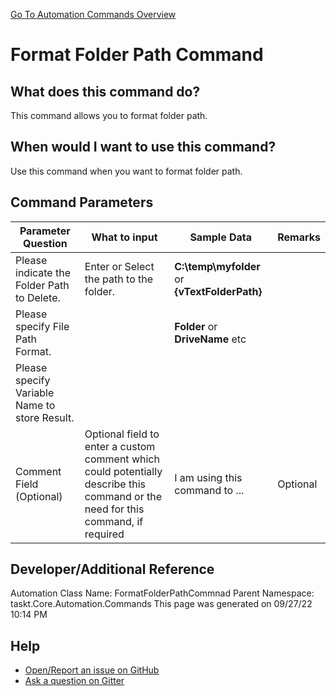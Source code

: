<!--TITLE: Format Folder Path Command -->
<!-- SUBTITLE: a command in the Folder Operation Commands group. -->
[Go To Automation Commands Overview](/automation-commands.md)


# Format Folder Path Command


## What does this command do?
This command allows you to format folder path.


## When would I want to use this command?
Use this command when you want to format folder path.


## Command Parameters
| Parameter Question   	| What to input  	|  Sample Data 	| Remarks  	|
| ---                    | ---               | ---           | ---       |
|Please indicate the Folder Path to Delete.|Enter or Select the path to the folder.|**C:\temp\myfolder** or **{vTextFolderPath}**||
|Please specify File Path Format.||**Folder** or **DriveName** etc||
|Please specify Variable Name to store Result.||||
|Comment Field (Optional)|Optional field to enter a custom comment which could potentially describe this command or the need for this command, if required|I am using this command to ...|Optional|










## Developer/Additional Reference
Automation Class Name: FormatFolderPathCommnad
Parent Namespace: taskt.Core.Automation.Commands
This page was generated on 09/27/22 10:14 PM


## Help
- [Open/Report an issue on GitHub](https://github.com/rcktrncn/taskt/issues/new)
- [Ask a question on Gitter](https://gitter.im/taskt-rpa/Lobby)
